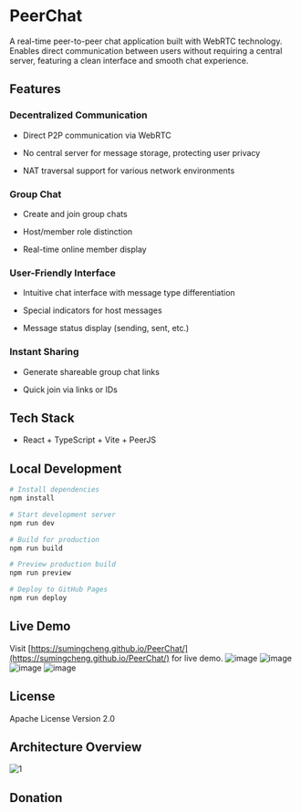 # PeerChat

A real-time peer-to-peer chat application built with WebRTC technology. Enables direct communication between users without requiring a central server, featuring a clean interface and smooth chat experience.

## Features

### Decentralized Communication

- Direct P2P communication via WebRTC

- No central server for message storage, protecting user privacy

- NAT traversal support for various network environments

### Group Chat

- Create and join group chats

- Host/member role distinction

- Real-time online member display

### User-Friendly Interface

- Intuitive chat interface with message type differentiation

- Special indicators for host messages

- Message status display (sending, sent, etc.)

### Instant Sharing

- Generate shareable group chat links

- Quick join via links or IDs

## Tech Stack

- React + TypeScript + Vite + PeerJS 

## Local Development

```bash
# Install dependencies
npm install

# Start development server
npm run dev

# Build for production
npm run build

# Preview production build
npm run preview

# Deploy to GitHub Pages
npm run deploy
```

## Live Demo

Visit [https://sumingcheng.github.io/PeerChat/](https://sumingcheng.github.io/PeerChat/) for live demo.
![image](https://github.com/user-attachments/assets/86215de5-b733-4210-853d-b19925e22539)
![image](https://github.com/user-attachments/assets/e3885b5a-19cc-4405-9c87-a8134fcc8398)
![image](https://github.com/user-attachments/assets/9148dc49-d901-40c3-b050-1807a74b024c)
![image](https://github.com/user-attachments/assets/fda512dc-450f-4554-bcb7-516f344f9813)

## License

Apache License Version 2.0

## Architecture Overview
![1](https://github.com/user-attachments/assets/29aac949-138b-4e2f-ae4c-a099fae9b8b6)

## Donation
